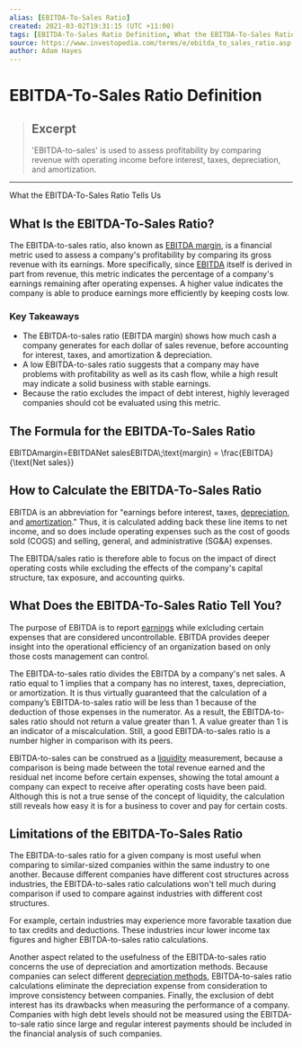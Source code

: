 ```yaml
---
alias: [EBITDA-To-Sales Ratio]
created: 2021-03-02T19:31:15 (UTC +11:00)
tags: [EBITDA-To-Sales Ratio Definition, What the EBITDA-To-Sales Ratio Tells Us]
source: https://www.investopedia.com/terms/e/ebitda_to_sales_ratio.asp
author: Adam Hayes
---
```


# EBITDA-To-Sales Ratio Definition

> ## Excerpt
> 'EBITDA-to-sales' is used to assess profitability by comparing revenue with operating income before interest, taxes, depreciation, and amortization.

---

What the EBITDA-To-Sales Ratio Tells Us
## What Is the EBITDA-To-Sales Ratio?

The EBITDA-to-sales ratio, also known as [EBITDA margin](https://www.investopedia.com/terms/e/ebitda-margin.asp), is a financial metric used to assess a company's profitability by comparing its gross revenue with its earnings. More specifically, since [EBITDA](https://www.investopedia.com/terms/e/ebitda.asp) itself is derived in part from revenue, this metric indicates the percentage of a company's earnings remaining after operating expenses. A higher value indicates the company is able to produce earnings more efficiently by keeping costs low.

### Key Takeaways

-   The EBITDA-to-sales ratio (EBITDA margin) shows how much cash a company generates for each dollar of sales revenue, before accounting for interest, taxes, and amortization & depreciation.
-   A low EBITDA-to-sales ratio suggests that a company may have problems with profitability as well as its cash flow, while a high result may indicate a solid business with stable earnings.
-   Because the ratio excludes the impact of debt interest, highly leveraged companies should cot be evaluated using this metric.

## The Formula for the EBITDA-To-Sales Ratio

EBITDAmargin\=EBITDANet salesEBITDA\\;\\text{margin} = \\frac{EBITDA}{\\text{Net sales}}

## How to Calculate the EBITDA-To-Sales Ratio

EBITDA is an abbreviation for "earnings before interest, taxes, [depreciation](https://www.investopedia.com/terms/d/depreciation.asp), and [amortization](https://www.investopedia.com/terms/a/amortization.asp)." Thus, it is calculated adding back these line items to net income, and so does include operating expenses such as the cost of goods sold (COGS) and selling, general, and administrative (SG&A) expenses.

The EBITDA/sales ratio is therefore able to focus on the impact of direct operating costs while excluding the effects of the company's capital structure, tax exposure, and accounting quirks.

## What Does the EBITDA-To-Sales Ratio Tell You?

The purpose of EBITDA is to report [earnings](https://www.investopedia.com/terms/e/earnings.asp) while exlcluding certain expenses that are considered uncontrollable. EBITDA provides deeper insight into the operational efficiency of an organization based on only those costs management can control.

The EBITDA-to-sales ratio divides the EBITDA by a company's net sales. A ratio equal to 1 implies that a company has no interest, taxes, depreciation, or amortization. It is thus virtually guaranteed that the calculation of a company’s EBITDA-to-sales ratio will be less than 1 because of the deduction of those expenses in the numerator. As a result, the EBITDA-to-sales ratio should not return a value greater than 1. A value greater than 1 is an indicator of a miscalculation. Still, a good EBITDA-to-sales ratio is a number higher in comparison with its peers.

EBITDA-to-sales can be construed as a [liquidity](https://www.investopedia.com/terms/l/liquidityratios.asp) measurement, because a comparison is being made between the total revenue earned and the residual net income before certain expenses, showing the total amount a company can expect to receive after operating costs have been paid. Although this is not a true sense of the concept of liquidity, the calculation still reveals how easy it is for a business to cover and pay for certain costs.

## Limitations of the EBITDA-To-Sales Ratio

The EBITDA-to-sales ratio for a given company is most useful when comparing to similar-sized companies within the same industry to one another. Because different companies have different cost structures across industries, the EBITDA-to-sales ratio calculations won't tell much during comparison if used to compare against industries with different cost structures.

For example, certain industries may experience more favorable taxation due to tax credits and deductions. These industries incur lower income tax figures and higher EBITDA-to-sales ratio calculations.

Another aspect related to the usefulness of the EBITDA-to-sales ratio concerns the use of depreciation and amortization methods. Because companies can select different [depreciation methods](https://www.investopedia.com/articles/fundamental/04/090804.asp), EBITDA-to-sales ratio calculations eliminate the depreciation expense from consideration to improve consistency between companies. Finally, the exclusion of debt interest has its drawbacks when measuring the performance of a company. Companies with high debt levels should not be measured using the EBITDA-to-sale ratio since large and regular interest payments should be included in the financial analysis of such companies.
